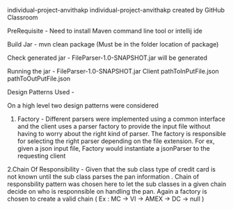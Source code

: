 individual-project-anvithakp
individual-project-anvithakp created by GitHub Classroom

PreRequisite - Need to install Maven command line tool or intellij ide

Build Jar - mvn clean package (Must be in the folder location of package)

Check generated jar - FileParser-1.0-SNAPSHOT.jar will be generated

Running the jar - FileParser-1.0-SNAPSHOT.jar Client pathToInPutFile.json pathToOutPutFile.json

Design Patterns Used -

On a high level two design patterns were considered

1. Factory - Different parsers were implemented using a common interface and the client uses a parser factory to provide the input file without having to worry about the right kind of parser. The factory is responsible for selecting the right parser depending on the file extension. For ex, given a json input file, Factory would instantiate a jsonParser to the requesting client

2.Chain Of Responsibility - Given that the sub class type of credit card is not known until the sub class parses the pan information . Chain of responsbility pattern was chosen here to let the sub classes in a given chain decide on who is responnsible on handling the pan. Again a factory is chosen to create a valid chain ( Ex : MC -> VI -> AMEX -> DC -> null )
